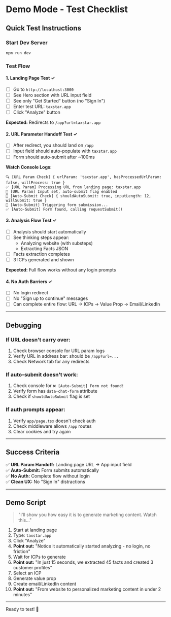 # Demo Mode - Test Checklist

## Quick Test Instructions

### Start Dev Server
```bash
npm run dev
```

### Test Flow

#### 1. Landing Page Test ✓
- [ ] Go to `http://localhost:3000`
- [ ] See Hero section with URL input field
- [ ] See only "Get Started" button (no "Sign In")
- [ ] Enter test URL: `taxstar.app`
- [ ] Click "Analyze" button

**Expected:** Redirects to `/app?url=taxstar.app`

#### 2. URL Parameter Handoff Test ✓
- [ ] After redirect, you should land on `/app`
- [ ] Input field should auto-populate with `taxstar.app`
- [ ] Form should auto-submit after ~100ms

**Watch Console Logs:**
```
🔍 [URL Param Check] { urlParam: 'taxstar.app', hasProcessedUrlParam: false, willProcess: true }
✅ [URL Param] Processing URL from landing page: taxstar.app
🎯 [URL Param] Input set, auto-submit flag enabled
🔄 [Auto-Submit Check] { shouldAutoSubmit: true, inputLength: 12, willSubmit: true }
🚀 [Auto-Submit] Triggering form submission...
✅ [Auto-Submit] Form found, calling requestSubmit()
```

#### 3. Analysis Flow Test ✓
- [ ] Analysis should start automatically
- [ ] See thinking steps appear:
  - Analyzing website (with substeps)
  - Extracting Facts JSON
- [ ] Facts extraction completes
- [ ] 3 ICPs generated and shown

**Expected:** Full flow works without any login prompts

#### 4. No Auth Barriers ✓
- [ ] No login redirect
- [ ] No "Sign up to continue" messages
- [ ] Can complete entire flow: URL → ICPs → Value Prop → Email/LinkedIn

---

## Debugging

### If URL doesn't carry over:
1. Check browser console for URL param logs
2. Verify URL in address bar: should be `/app?url=...`
3. Check Network tab for any redirects

### If auto-submit doesn't work:
1. Check console for `❌ [Auto-Submit] Form not found!`
2. Verify form has `data-chat-form` attribute
3. Check if `shouldAutoSubmit` flag is set

### If auth prompts appear:
1. Verify `app/page.tsx` doesn't check auth
2. Check middleware allows `/app` routes
3. Clear cookies and try again

---

## Success Criteria

✅ **URL Param Handoff:** Landing page URL → App input field  
✅ **Auto-Submit:** Form submits automatically  
✅ **No Auth:** Complete flow without login  
✅ **Clean UX:** No "Sign In" distractions  

---

## Demo Script

> "I'll show you how easy it is to generate marketing content. Watch this..."

1. Start at landing page
2. Type: `taxstar.app` 
3. Click "Analyze"
4. **Point out:** "Notice it automatically started analyzing - no login, no friction"
5. Wait for ICPs to generate
6. **Point out:** "In just 15 seconds, we extracted 45 facts and created 3 customer profiles"
7. Select an ICP
8. Generate value prop
9. Create email/LinkedIn content
10. **Point out:** "From website to personalized marketing content in under 2 minutes"

---

Ready to test! 🚀

